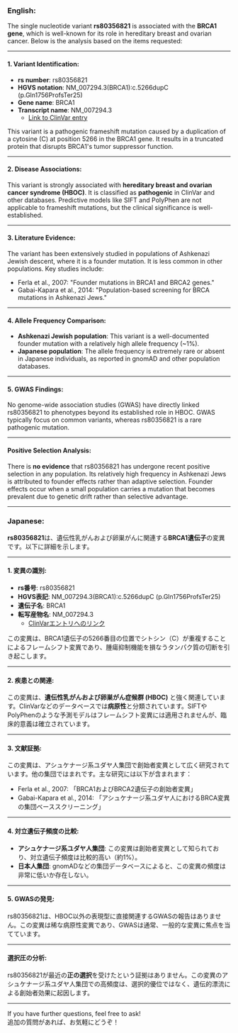 ### English:
The single nucleotide variant **rs80356821** is associated with the **BRCA1 gene**, which is well-known for its role in hereditary breast and ovarian cancer. Below is the analysis based on the items requested:

---

#### 1. Variant Identification:
- **rs number**: rs80356821
- **HGVS notation**: NM_007294.3(BRCA1):c.5266dupC (p.Gln1756ProfsTer25)
- **Gene name**: BRCA1
- **Transcript name**: NM_007294.3  
  - [Link to ClinVar entry](https://www.ncbi.nlm.nih.gov/clinvar/variation/17661/)

This variant is a pathogenic frameshift mutation caused by a duplication of a cytosine (C) at position 5266 in the BRCA1 gene. It results in a truncated protein that disrupts BRCA1's tumor suppressor function.

---

#### 2. Disease Associations:
This variant is strongly associated with **hereditary breast and ovarian cancer syndrome (HBOC)**. It is classified as **pathogenic** in ClinVar and other databases. Predictive models like SIFT and PolyPhen are not applicable to frameshift mutations, but the clinical significance is well-established.

---

#### 3. Literature Evidence:
The variant has been extensively studied in populations of Ashkenazi Jewish descent, where it is a founder mutation. It is less common in other populations. Key studies include:
- Ferla et al., 2007: "Founder mutations in BRCA1 and BRCA2 genes."
- Gabai-Kapara et al., 2014: "Population-based screening for BRCA mutations in Ashkenazi Jews."

---

#### 4. Allele Frequency Comparison:
- **Ashkenazi Jewish population**: This variant is a well-documented founder mutation with a relatively high allele frequency (~1%).
- **Japanese population**: The allele frequency is extremely rare or absent in Japanese individuals, as reported in gnomAD and other population databases.

---

#### 5. GWAS Findings:
No genome-wide association studies (GWAS) have directly linked rs80356821 to phenotypes beyond its established role in HBOC. GWAS typically focus on common variants, whereas rs80356821 is a rare pathogenic mutation.

---

#### Positive Selection Analysis:
There is **no evidence** that rs80356821 has undergone recent positive selection in any population. Its relatively high frequency in Ashkenazi Jews is attributed to founder effects rather than adaptive selection. Founder effects occur when a small population carries a mutation that becomes prevalent due to genetic drift rather than selective advantage.

---

### Japanese:
**rs80356821**は、遺伝性乳がんおよび卵巣がんに関連する**BRCA1遺伝子**の変異です。以下に詳細を示します。

---

#### 1. 変異の識別:
- **rs番号**: rs80356821
- **HGVS表記**: NM_007294.3(BRCA1):c.5266dupC (p.Gln1756ProfsTer25)
- **遺伝子名**: BRCA1
- **転写産物名**: NM_007294.3  
  - [ClinVarエントリへのリンク](https://www.ncbi.nlm.nih.gov/clinvar/variation/17661/)

この変異は、BRCA1遺伝子の5266番目の位置でシトシン（C）が重複することによるフレームシフト変異であり、腫瘍抑制機能を損なうタンパク質の切断を引き起こします。

---

#### 2. 疾患との関連:
この変異は、**遺伝性乳がんおよび卵巣がん症候群 (HBOC)** と強く関連しています。ClinVarなどのデータベースでは**病原性**と分類されています。SIFTやPolyPhenのような予測モデルはフレームシフト変異には適用されませんが、臨床的意義は確立されています。

---

#### 3. 文献証拠:
この変異は、アシュケナージ系ユダヤ人集団で創始者変異として広く研究されています。他の集団ではまれです。主な研究には以下が含まれます：
- Ferla et al., 2007: 「BRCA1およびBRCA2遺伝子の創始者変異」
- Gabai-Kapara et al., 2014: 「アシュケナージ系ユダヤ人におけるBRCA変異の集団ベーススクリーニング」

---

#### 4. 対立遺伝子頻度の比較:
- **アシュケナージ系ユダヤ人集団**: この変異は創始者変異として知られており、対立遺伝子頻度は比較的高い（約1%）。
- **日本人集団**: gnomADなどの集団データベースによると、この変異の頻度は非常に低いか存在しない。

---

#### 5. GWASの発見:
rs80356821は、HBOC以外の表現型に直接関連するGWASの報告はありません。この変異は稀な病原性変異であり、GWASは通常、一般的な変異に焦点を当てています。

---

#### 選択圧の分析:
rs80356821が最近の**正の選択**を受けたという証拠はありません。この変異のアシュケナージ系ユダヤ人集団での高頻度は、選択的優位ではなく、遺伝的漂流による創始者効果に起因します。

---

If you have further questions, feel free to ask!  
追加の質問があれば、お気軽にどうぞ！